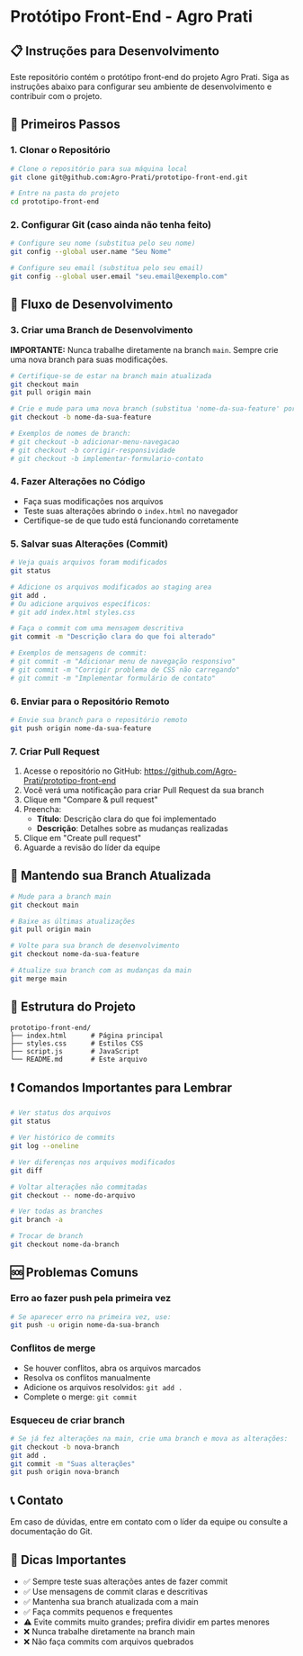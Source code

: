 # Protótipo Front-End - Agro Prati

## 📋 Instruções para Desenvolvimento

Este repositório contém o protótipo front-end do projeto Agro Prati. Siga as instruções abaixo para configurar seu ambiente de desenvolvimento e contribuir com o projeto.

## 🚀 Primeiros Passos

### 1. Clonar o Repositório

```bash
# Clone o repositório para sua máquina local
git clone git@github.com:Agro-Prati/prototipo-front-end.git

# Entre na pasta do projeto
cd prototipo-front-end
```

### 2. Configurar Git (caso ainda não tenha feito)

```bash
# Configure seu nome (substitua pelo seu nome)
git config --global user.name "Seu Nome"

# Configure seu email (substitua pelo seu email)
git config --global user.email "seu.email@exemplo.com"
```

## 🌿 Fluxo de Desenvolvimento

### 3. Criar uma Branch de Desenvolvimento

**IMPORTANTE:** Nunca trabalhe diretamente na branch `main`. Sempre crie uma nova branch para suas modificações.

```bash
# Certifique-se de estar na branch main atualizada
git checkout main
git pull origin main

# Crie e mude para uma nova branch (substitua 'nome-da-sua-feature' por um nome descritivo)
git checkout -b nome-da-sua-feature

# Exemplos de nomes de branch:
# git checkout -b adicionar-menu-navegacao
# git checkout -b corrigir-responsividade
# git checkout -b implementar-formulario-contato
```

### 4. Fazer Alterações no Código

- Faça suas modificações nos arquivos
- Teste suas alterações abrindo o `index.html` no navegador
- Certifique-se de que tudo está funcionando corretamente

### 5. Salvar suas Alterações (Commit)

```bash
# Veja quais arquivos foram modificados
git status

# Adicione os arquivos modificados ao staging area
git add .
# Ou adicione arquivos específicos:
# git add index.html styles.css

# Faça o commit com uma mensagem descritiva
git commit -m "Descrição clara do que foi alterado"

# Exemplos de mensagens de commit:
# git commit -m "Adicionar menu de navegação responsivo"
# git commit -m "Corrigir problema de CSS não carregando"
# git commit -m "Implementar formulário de contato"
```

### 6. Enviar para o Repositório Remoto

```bash
# Envie sua branch para o repositório remoto
git push origin nome-da-sua-feature
```

### 7. Criar Pull Request

1. Acesse o repositório no GitHub: https://github.com/Agro-Prati/prototipo-front-end
2. Você verá uma notificação para criar Pull Request da sua branch
3. Clique em "Compare & pull request"
4. Preencha:
   - **Título**: Descrição clara do que foi implementado
   - **Descrição**: Detalhes sobre as mudanças realizadas
5. Clique em "Create pull request"
6. Aguarde a revisão do líder da equipe

## 🔄 Mantendo sua Branch Atualizada

```bash
# Mude para a branch main
git checkout main

# Baixe as últimas atualizações
git pull origin main

# Volte para sua branch de desenvolvimento
git checkout nome-da-sua-feature

# Atualize sua branch com as mudanças da main
git merge main
```

## 📁 Estrutura do Projeto

```
prototipo-front-end/
├── index.html      # Página principal
├── styles.css      # Estilos CSS
├── script.js       # JavaScript
└── README.md       # Este arquivo
```

## ❗ Comandos Importantes para Lembrar

```bash
# Ver status dos arquivos
git status

# Ver histórico de commits
git log --oneline

# Ver diferenças nos arquivos modificados
git diff

# Voltar alterações não commitadas
git checkout -- nome-do-arquivo

# Ver todas as branches
git branch -a

# Trocar de branch
git checkout nome-da-branch
```

## 🆘 Problemas Comuns

### Erro ao fazer push pela primeira vez
```bash
# Se aparecer erro na primeira vez, use:
git push -u origin nome-da-sua-branch
```

### Conflitos de merge
- Se houver conflitos, abra os arquivos marcados
- Resolva os conflitos manualmente
- Adicione os arquivos resolvidos: `git add .`
- Complete o merge: `git commit`

### Esqueceu de criar branch
```bash
# Se já fez alterações na main, crie uma branch e mova as alterações:
git checkout -b nova-branch
git add .
git commit -m "Suas alterações"
git push origin nova-branch
```

## 📞 Contato

Em caso de dúvidas, entre em contato com o líder da equipe ou consulte a documentação do Git.

## 🎯 Dicas Importantes

- ✅ Sempre teste suas alterações antes de fazer commit
- ✅ Use mensagens de commit claras e descritivas
- ✅ Mantenha sua branch atualizada com a main
- ✅ Faça commits pequenos e frequentes
- ⚠️ Evite commits muito grandes; prefira dividir em partes menores
- ❌ Nunca trabalhe diretamente na branch main
- ❌ Não faça commits com arquivos quebrados